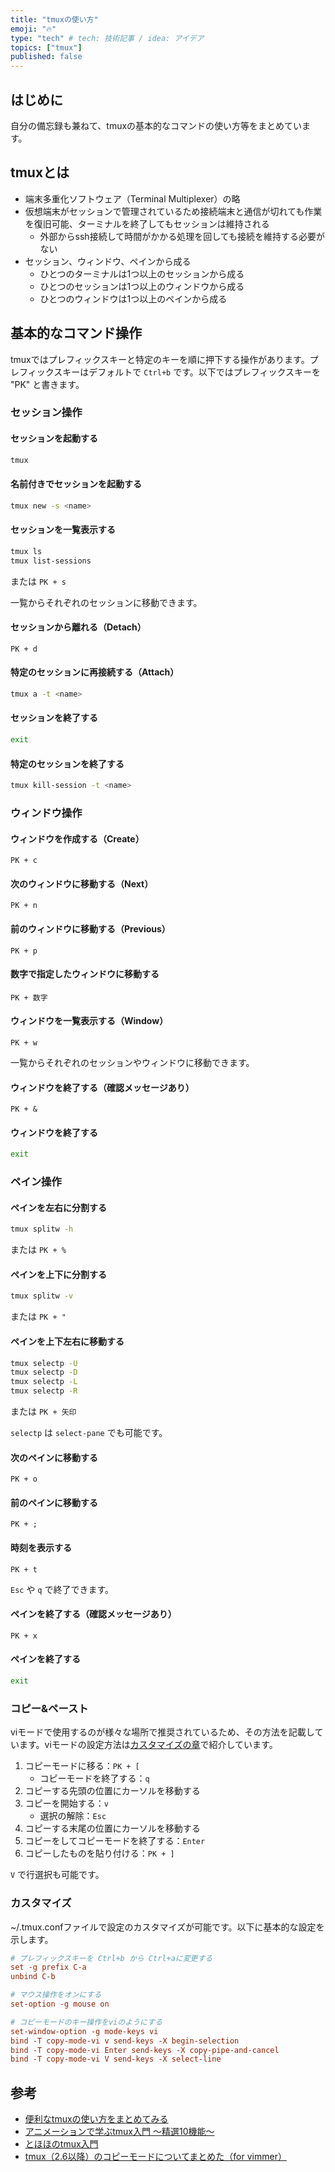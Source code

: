 ```yaml
---
title: "tmuxの使い方"
emoji: "🔥"
type: "tech" # tech: 技術記事 / idea: アイデア
topics: ["tmux"]
published: false
---
```


## はじめに

自分の備忘録も兼ねて、tmuxの基本的なコマンドの使い方等をまとめています。

## tmuxとは

- 端末多重化ソフトウェア（Terminal Multiplexer）の略
- 仮想端末がセッションで管理されているため接続端末と通信が切れても作業を復旧可能、ターミナルを終了してもセッションは維持される
  - 外部からssh接続して時間がかかる処理を回しても接続を維持する必要がない
- セッション、ウィンドウ、ペインから成る
  - ひとつのターミナルは1つ以上のセッションから成る
  - ひとつのセッションは1つ以上のウィンドウから成る
  - ひとつのウィンドウは1つ以上のペインから成る

## 基本的なコマンド操作

tmuxではプレフィックスキーと特定のキーを順に押下する操作があります。プレフィックスキーはデフォルトで `Ctrl+b` です。以下ではプレフィックスキーを "PK" と書きます。

### セッション操作

#### セッションを起動する

```bash
tmux
```

#### 名前付きでセッションを起動する

```bash
tmux new -s <name>
```

#### セッションを一覧表示する

```bash
tmux ls
tmux list-sessions
```

または `PK + s`

一覧からそれぞれのセッションに移動できます。

#### セッションから離れる（Detach）

`PK + d`

#### 特定のセッションに再接続する（Attach）

```bash
tmux a -t <name>
```

#### セッションを終了する

```bash
exit
```

#### 特定のセッションを終了する

```bash
tmux kill-session -t <name>
```

### ウィンドウ操作

#### ウィンドウを作成する（Create）

`PK + c`

#### 次のウィンドウに移動する（Next）

`PK + n`

#### 前のウィンドウに移動する（Previous）

`PK + p`

#### 数字で指定したウィンドウに移動する

`PK + 数字`

#### ウィンドウを一覧表示する（Window）

`PK + w`

一覧からそれぞれのセッションやウィンドウに移動できます。

#### ウィンドウを終了する（確認メッセージあり）

`PK + &`

#### ウィンドウを終了する

```bash
exit
```

### ペイン操作

#### ペインを左右に分割する

```bash
tmux splitw -h
```

または `PK + %`

#### ペインを上下に分割する

```bash
tmux splitw -v
```

または `PK + "`

#### ペインを上下左右に移動する

```bash
tmux selectp -U
tmux selectp -D
tmux selectp -L
tmux selectp -R
```

または `PK + 矢印`

`selectp` は `select-pane` でも可能です。

#### 次のペインに移動する

`PK + o`

#### 前のペインに移動する

`PK + ;`

#### 時刻を表示する

`PK + t`

`Esc` や `q` で終了できます。

#### ペインを終了する（確認メッセージあり）

`PK + x`

#### ペインを終了する

```bash
exit
```

### コピー&ペースト

viモードで使用するのが様々な場所で推奨されているため、その方法を記載しています。viモードの設定方法は[カスタマイズの章](#カスタマイズ)で紹介しています。

1. コピーモードに移る：`PK + [`
   - コピーモードを終了する：`q`
2. コピーする先頭の位置にカーソルを移動する
3. コピーを開始する：`v`
   - 選択の解除：`Esc`
4. コピーする末尾の位置にカーソルを移動する
5. コピーをしてコピーモードを終了する：`Enter`
6. コピーしたものを貼り付ける：`PK + ]`

`V` で行選択も可能です。

### カスタマイズ

~/.tmux.confファイルで設定のカスタマイズが可能です。以下に基本的な設定を示します。

```bash:.tmux.conf
# プレフィックスキーを Ctrl+b から Ctrl+aに変更する
set -g prefix C-a
unbind C-b

# マウス操作をオンにする
set-option -g mouse on

# コピーモードのキー操作をviのようにする
set-window-option -g mode-keys vi
bind -T copy-mode-vi v send-keys -X begin-selection
bind -T copy-mode-vi Enter send-keys -X copy-pipe-and-cancel
bind -T copy-mode-vi V send-keys -X select-line
```

## 参考

- [便利なtmuxの使い方をまとめてみる](https://zenn.dev/azunasu/articles/25d9999ca0fb96)
- [アニメーションで学ぶtmux入門 ～精選10機能～](https://qiita.com/KoyanagiHitoshi/items/318d4b8ef3b4e5b87390)
- [とほほのtmux入門](https://www.tohoho-web.com/ex/tmux.html)
- [tmux（2.6以降）のコピーモードについてまとめた（for vimmer）](https://qiita.com/shimmer22/items/67ba93060ae456aadd1b)
